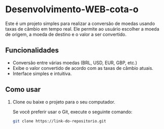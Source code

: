 # Desenvolvimento-WEB-cota-o

Este é um projeto simples para realizar a conversão de moedas usando taxas de câmbio em tempo real. Ele permite ao usuário escolher a moeda de origem, a moeda de destino e o valor a ser convertido.

## Funcionalidades

- Conversão entre várias moedas (BRL, USD, EUR, GBP, etc.)
- Exibe o valor convertido de acordo com as taxas de câmbio atuais.
- Interface simples e intuitiva.

## Como usar

1. Clone ou baixe o projeto para o seu computador.
   
   Se você preferir usar o Git, execute o seguinte comando:
   
   ```bash
   git clone https://link-do-repositorio.git
